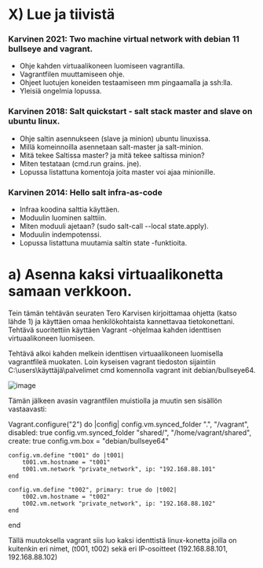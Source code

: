 # X) Lue ja tiivistä

### Karvinen 2021: Two machine virtual network with debian 11 bullseye and vagrant.
- Ohje kahden virtuaalikoneen luomiseen vagrantilla.
- Vagrantfilen muuttamiseen ohje.
- Ohjeet luotujen koneiden testaamiseen mm pingaamalla ja ssh:lla.
- Yleisiä ongelmia lopussa.

### Karvinen 2018: Salt quickstart - salt stack master and slave on ubuntu linux.
- Ohje saltin asennukseen (slave ja minion) ubuntu linuxissa.
- Millä komeinnoilla asennetaan salt-master ja salt-minion.
- Mitä tekee Saltissa master? ja mitä tekee saltissa minion?
- Miten testataan (cmd.run grains. jne).
- Lopussa listattuna komentoja joita master voi ajaa minionille.

### Karvinen 2014: Hello salt infra-as-code
- Infraa koodina salttia käyttäen.
- Moduulin luominen salttiin.
- Miten moduuli ajetaan? (sudo salt-call --local state.apply).
- Moduulin indempotenssi.
- Lopussa listattuna muutamia saltin state -funktioita.



# a) Asenna kaksi virtuaalikonetta samaan verkkoon.
Tein tämän tehtävän seuraten Tero Karvisen kirjoittamaa ohjetta (katso lähde 1) ja käyttäen omaa henkilökohtaista kannettavaa tietokonettani. Tehtävä suoritettiin käyttäen Vagrant -ohjelmaa kahden identtisen virtuaalikoneen luomiseen.

Tehtävä alkoi kahden melkein identtisen virtuaalikoneen luomisella vagrantfileä muokaten. Loin kyseisen vagrant tiedoston sijaintiin C:\users\käyttäjä\palvelimet cmd komennolla vagrant init debian/bullseye64. 

![image](https://github.com/JereKokko02/Palvelinten-hallinta/assets/165003744/3b5368c3-7493-47a0-8a95-a14c8164d58d)

Tämän jälkeen avasin vagrantfilen muistiolla ja muutin sen sisällön vastaavasti:

Vagrant.configure("2") do |config|
	config.vm.synced_folder ".", "/vagrant", disabled: true
	config.vm.synced_folder "shared/", "/home/vagrant/shared", create: true
	config.vm.box = "debian/bullseye64"

	config.vm.define "t001" do |t001|
		t001.vm.hostname = "t001"
		t001.vm.network "private_network", ip: "192.168.88.101"
	end

	config.vm.define "t002", primary: true do |t002|
		t002.vm.hostname = "t002"
		t002.vm.network "private_network", ip: "192.168.88.102"
	end
end

Tällä muutoksella vagrant siis luo kaksi identtistä linux-konetta joilla on kuitenkin eri nimet, (t001, t002) sekä eri IP-osoitteet (192.168.88.101, 192.168.88.102)


